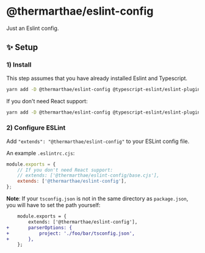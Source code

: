 # @thermarthae/eslint-config

Just an Eslint config.

## ✨ Setup

### 1) Install

This step assumes that you have already installed Eslint and Typescript.

```bash
yarn add -D @thermarthae/eslint-config @typescript-eslint/eslint-plugin @typescript-eslint/parser eslint-plugin-import@npm:eslint-plugin-i@latest eslint-plugin-jsx-a11y eslint-plugin-react eslint-plugin-react-hooks eslint-plugin-simple-import-sort @stylistic/eslint-plugin
```

If you don't need React support:

```bash
yarn add -D @thermarthae/eslint-config @typescript-eslint/eslint-plugin @typescript-eslint/parser eslint-plugin-import@npm:eslint-plugin-i@latest eslint-plugin-simple-import-sort @stylistic/eslint-plugin
```

### 2) Configure ESLint

Add `"extends": "@thermarthae/eslint-config"` to your ESLint config file.

An example `.eslintrc.cjs`:

```js
module.exports = {
	// If you don't need React support:
	// extends: ['@thermarthae/eslint-config/base.cjs'],
	extends: ['@thermarthae/eslint-config'],
};
```

**Note**: If your `tsconfig.json` is not in the same directory as `package.json`, you will have to set the path yourself:

```diff
	module.exports = {
		extends: ['@thermarthae/eslint-config'],
+		parserOptions: {
+			project: './foo/bar/tsconfig.json',
+		},
	};
```
